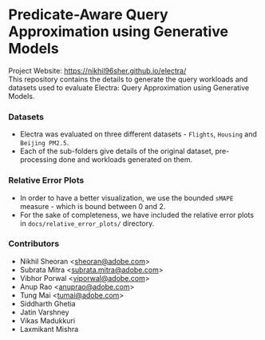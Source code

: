 # Predicate-Aware Query Approximation using Generative Models
Project Website: https://nikhil96sher.github.io/electra/  
This repository contains the details to generate the query workloads and datasets used to evaluate Electra: Query Approximation using Generative Models.

### Datasets
- Electra was evaluated on three different datasets - `Flights`, `Housing` and `Beijing PM2.5`.
- Each of the sub-folders give details of the original dataset, pre-processing done and workloads generated on them.

### Relative Error Plots
- In order to have a better visualization, we use the bounded `sMAPE` measure - which is bound between 0 and 2.
- For the sake of completeness, we have included the relative error plots in `docs/relative_error_plots/` directory.

### Contributors
- Nikhil Sheoran <<sheoran@adobe.com>>
- Subrata Mitra <<subrata.mitra@adobe.com>>
- Vibhor Porwal <<viporwal@adobe.com>>
- Anup Rao <<anuprao@adobe.com>>
- Tung Mai <<tumai@adobe.com>>
- Siddharth Ghetia
- Jatin Varshney
- Vikas Madukkuri
- Laxmikant Mishra

